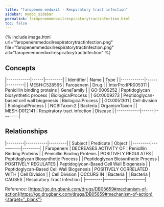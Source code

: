```yaml
---
title: "faropenem medoxil - Respiratory tract infection"
sidebar: mydoc_sidebar
permalink: faropenemmedoxilrespiratorytractinfection.html
toc: false 
---
```


{% include image.html url="faropenemmedoxilrespiratorytractinfection.png" file="faropenemmedoxilrespiratorytractinfection.png" alt="faropenemmedoxilrespiratorytractinfection" %}

## Concepts

|------------|------|---------|
| Identifier | Name | Type    |
|------------|------|---------|
| MESH:C528565 | Faropenem | Drug |
| InterPro:IPR005311 | Penicillin binding proteins | GeneFamily |
| GO:0009252 | Peptidoglycan biosynthetic process | BiologicalProcess |
| GO:0009273 | Peptidoglycan-based cell wall biogenesis | BiologicalProcess |
| GO:0051301 | Cell division | BiologicalProcess |
| NCBITaxon:2 | Bacteria | OrganismTaxon |
| MESH:D012141 | Respiratory tract infection | Disease |
|------------|------|---------|

## Relationships

|---------|-----------|---------|
| Subject | Predicate | Object  |
|---------|-----------|---------|
| Faropenem | DECREASES ACTIVITY OF | Penicillin Binding Proteins |
| Penicillin Binding Proteins | POSITIVELY REGULATES | Peptidoglycan Biosynthetic Process |
| Peptidoglycan Biosynthetic Process | POSITIVELY REGULATES | Peptidoglycan-Based Cell Wall Biogenesis |
| Peptidoglycan-Based Cell Wall Biogenesis | POSITIVELY CORRELATED WITH | Cell Division |
| Cell Division | OCCURS IN | Bacteria |
| Bacteria | CAUSES | Respiratory Tract Infection |
|---------|-----------|---------|

Reference: [https://go.drugbank.com/drugs/DB05659#mechanism-of-action](https://go.drugbank.com/drugs/DB05659#mechanism-of-action){:target="_blank"}